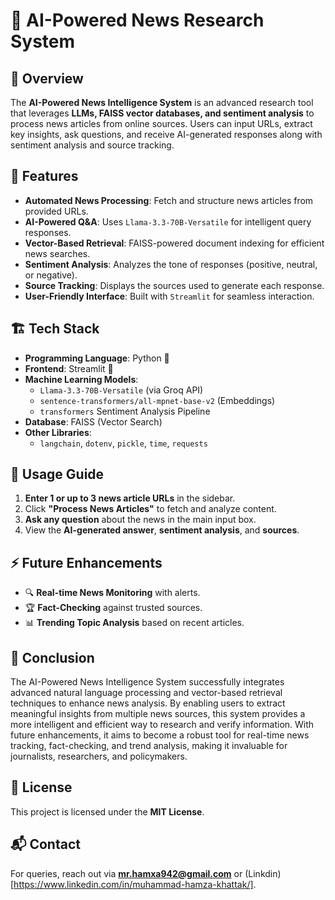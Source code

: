 # 📰 AI-Powered News Research System

## 📌 Overview
The **AI-Powered News Intelligence System** is an advanced research tool that leverages **LLMs, FAISS vector databases, and sentiment analysis** to process news articles from online sources. Users can input URLs, extract key insights, ask questions, and receive AI-generated responses along with sentiment analysis and source tracking.

## 🚀 Features
- **Automated News Processing**: Fetch and structure news articles from provided URLs.
- **AI-Powered Q&A**: Uses `Llama-3.3-70B-Versatile` for intelligent query responses.
- **Vector-Based Retrieval**: FAISS-powered document indexing for efficient news searches.
- **Sentiment Analysis**: Analyzes the tone of responses (positive, neutral, or negative).
- **Source Tracking**: Displays the sources used to generate each response.
- **User-Friendly Interface**: Built with `Streamlit` for seamless interaction.

## 🏗️ Tech Stack
- **Programming Language**: Python 🐍
- **Frontend**: Streamlit 🎨
- **Machine Learning Models**:
  - `Llama-3.3-70B-Versatile` (via Groq API)
  - `sentence-transformers/all-mpnet-base-v2` (Embeddings)
  - `transformers` Sentiment Analysis Pipeline
- **Database**: FAISS (Vector Search)
- **Other Libraries**:
  - `langchain`, `dotenv`, `pickle`, `time`, `requests`

## 📖 Usage Guide
1. **Enter 1 or up to 3 news article URLs** in the sidebar.
2. Click **"Process News Articles"** to fetch and analyze content.
3. **Ask any question** about the news in the main input box.
4. View the **AI-generated answer**, **sentiment analysis**, and **sources**.

## ⚡ Future Enhancements
- 🔍 **Real-time News Monitoring** with alerts.
- 🏆 **Fact-Checking** against trusted sources.
- 📊 **Trending Topic Analysis** based on recent articles.

## 🏁 Conclusion
The AI-Powered News Intelligence System successfully integrates advanced natural language processing and vector-based retrieval techniques to enhance news analysis. By enabling users to extract meaningful insights from multiple news sources, this system provides a more intelligent and efficient way to research and verify information. With future enhancements, it aims to become a robust tool for real-time news tracking, fact-checking, and trend analysis, making it invaluable for journalists, researchers, and policymakers.

## 📜 License
This project is licensed under the **MIT License**.

## 📬 Contact
For queries, reach out via **mr.hamxa942@gmail.com** or (Linkdin)[https://www.linkedin.com/in/muhammad-hamza-khattak/].

